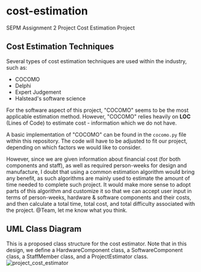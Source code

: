 # cost-estimation
SEPM Assignment 2 Project Cost Estimation Project


## Cost Estimation Techniques
Several types of cost estimation techniques are used within the industry, such as:

- COCOMO
- Delphi
- Expert Judgement
- Halstead's software science

For the software aspect of this project, "COCOMO" seems to be the most applicable estimation method. However, "COCOMO" relies heavily on **LOC** (Lines of Code) to estimate cost - information which we do not have.

A basic implementation of "COCOMO" can be found in the `cocomo.py` file within this repository. The code will have to be adjusted to fit our project, depending on which factors we would like to consider.

However, since we are given information about financial cost (for both components and staff), as well as required person-weeks for design and manufacture, I doubt that using a common estimation algorithm would bring any benefit, as such algorithms are mainly used to estimate the amount of time needed to complete such project. It would make more sense to adopt parts of this algorithm and customize it so that we can accept user input in terms of person-weeks, hardware & software components and their costs, and then calculate a total time, total cost, and total difficulty associated with the project. @Team, let me know what you think.

## UML Class Diagram
This is a proposed class structure for the cost estimator. Note that in this design, we define a HardwareComponent class, a SoftwareComponent class, a StaffMember class, and a ProjectEstimator class.
![project_cost_estimator](https://github.com/michaelsammueller/cost-estimation/assets/34138597/6d03f21c-5bec-4460-a07c-3cb4754afb3b)

